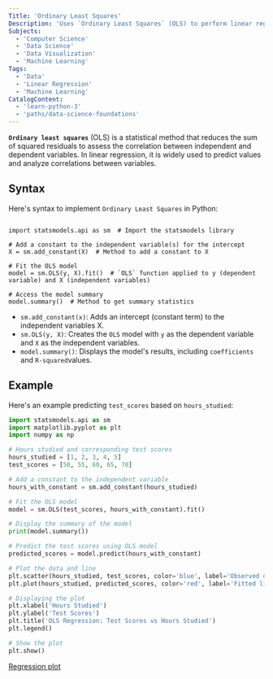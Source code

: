 ```yaml
---
Title: 'Ordinary Least Squares' 
Description: 'Uses `Ordinary Least Squares` (OLS) to perform linear regression in order to reduce prediction errors and evaluate associations between variables.' 
Subjects:
  - 'Computer Science'
  - 'Data Science'
  - 'Data Visualization'
  - 'Machine Learning'
Tags:
  - 'Data'
  - 'Linear Regression'
  - 'Machine Learning'
CatalogContent: 
  - 'learn-python-3'
  - 'paths/data-science-foundations'
---
```


**`Ordinary least squares`** (OLS) is a statistical method that reduces the sum of squared residuals to assess the correlation between independent and dependent variables. In linear regression, it is widely used to predict values and analyze correlations between variables.  

## Syntax

Here's syntax to implement `Ordinary Least Squares` in Python:

```pseudo

import statsmodels.api as sm  # Import the statsmodels library

# Add a constant to the independent variable(s) for the intercept
X = sm.add_constant(X)  # Method to add a constant to X

# Fit the OLS model
model = sm.OLS(y, X).fit()  # `OLS` function applied to y (dependent variable) and X (independent variables)

# Access the model summary
model.summary()  # Method to get summary statistics
```
- `sm.add_constant(x)`: Adds an intercept (constant term) to the independent variables X.
- `sm.OLS(y, X)`: Creates the `OLS` model with `y` as the dependent variable and `X` as the independent variables.
- `model.summary()`: Displays the model's results, including `coefficients` and `R-squared`values.

## Example

Here's an example predicting `test_scores` based on `hours_studied`:

```py
import statsmodels.api as sm
import matplotlib.pyplot as plt
import numpy as np

# Hours studied and corresponding test scores
hours_studied = [1, 2, 3, 4, 5]  
test_scores = [50, 55, 60, 65, 70]

# Add a constant to the independent variable
hours_with_constant = sm.add_constant(hours_studied)

# Fit the OLS model
model = sm.OLS(test_scores, hours_with_constant).fit()

# Display the summary of the model
print(model.summary())

# Predict the test scores using OLS model
predicted_scores = model.predict(hours_with_constant)

# Plot the data and line
plt.scatter(hours_studied, test_scores, color='blue', label='Observed data')
plt.plot(hours_studied, predicted_scores, color='red', label='Fitted line')

# Displaying the plot
plt.xlabel('Hours Studied')
plt.ylabel('Test Scores')
plt.title('OLS Regression: Test Scores vs Hours Studied')
plt.legend()

# Show the plot
plt.show()
```
[Regression plot](https://raw.githubusercontent.com/Codecademy/docs/main/media/ols-model-example.png)


